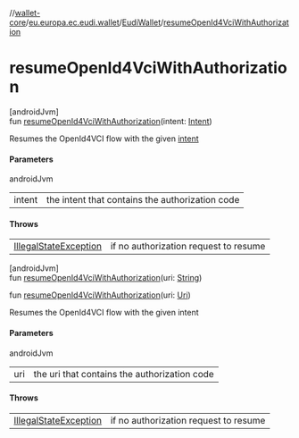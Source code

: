 //[wallet-core](../../../index.md)/[eu.europa.ec.eudi.wallet](../index.md)/[EudiWallet](index.md)/[resumeOpenId4VciWithAuthorization](resume-open-id4-vci-with-authorization.md)

# resumeOpenId4VciWithAuthorization

[androidJvm]\
fun [resumeOpenId4VciWithAuthorization](resume-open-id4-vci-with-authorization.md)(intent: [Intent](https://developer.android.com/reference/kotlin/android/content/Intent.html))

Resumes the OpenId4VCI flow with the given [intent](resume-open-id4-vci-with-authorization.md)

#### Parameters

androidJvm

| | |
|---|---|
| intent | the intent that contains the authorization code |

#### Throws

| | |
|---|---|
| [IllegalStateException](https://kotlinlang.org/api/latest/jvm/stdlib/kotlin/-illegal-state-exception/index.html) | if no authorization request to resume |

[androidJvm]\
fun [resumeOpenId4VciWithAuthorization](resume-open-id4-vci-with-authorization.md)(uri: [String](https://kotlinlang.org/api/latest/jvm/stdlib/kotlin/-string/index.html))

fun [resumeOpenId4VciWithAuthorization](resume-open-id4-vci-with-authorization.md)(uri: [Uri](https://developer.android.com/reference/kotlin/android/net/Uri.html))

Resumes the OpenId4VCI flow with the given intent

#### Parameters

androidJvm

| | |
|---|---|
| uri | the uri that contains the authorization code |

#### Throws

| | |
|---|---|
| [IllegalStateException](https://kotlinlang.org/api/latest/jvm/stdlib/kotlin/-illegal-state-exception/index.html) | if no authorization request to resume |
